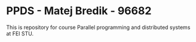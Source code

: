 # PPDS - Matej Bredik - 96682

This is repository for course Parallel programming and distributed systems at FEI STU.